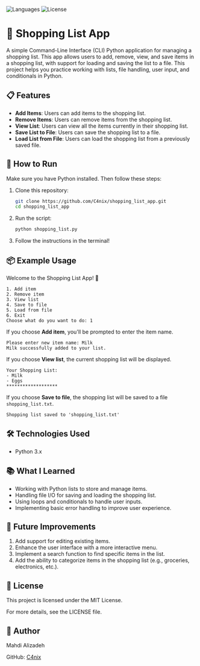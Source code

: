 ![Languages](https://img.shields.io/github/languages/top/C4nix/shopping_list_app)
![License](https://img.shields.io/github/license/C4nix/shopping_list_app)

# 🛒 Shopping List App

A simple Command-Line Interface (CLI) Python application for managing a shopping list. This app allows users to add, remove, view, and save items in a shopping list, with support for loading and saving the list to a file. This project helps you practice working with lists, file handling, user input, and conditionals in Python.

## 📋 Features

- **Add Items**: Users can add items to the shopping list.
- **Remove Items**: Users can remove items from the shopping list.
- **View List**: Users can view all the items currently in their shopping list.
- **Save List to File**: Users can save the shopping list to a file.
- **Load List from File**: Users can load the shopping list from a previously saved file.

## 🚀 How to Run

Make sure you have Python installed. Then follow these steps:

1. Clone this repository:
   
   ```bash
   git clone https://github.com/C4nix/shopping_list_app.git
   cd shopping_list_app
   ```

2. Run the script:

   ```bash
   python shopping_list.py
   ```

3. Follow the instructions in the terminal!

## 📦 Example Usage

Welcome to the Shopping List App! 🛒

```
1. Add item
2. Remove item
3. View list
4. Save to file
5. Load from file
6. Exit
Choose what do you want to do: 1
```

If you choose **Add item**, you'll be prompted to enter the item name.

```
Please enter new item name: Milk
Milk successfully added to your list.
```

If you choose **View list**, the current shopping list will be displayed.

```
Your Shopping List:
- Milk
- Eggs
*******************
```

If you choose **Save to file**, the shopping list will be saved to a file `shopping_list.txt`.

```
Shopping list saved to 'shopping_list.txt'
```

## 🛠️ Technologies Used

- Python 3.x

## 📚 What I Learned

- Working with Python lists to store and manage items.
- Handling file I/O for saving and loading the shopping list.
- Using loops and conditionals to handle user inputs.
- Implementing basic error handling to improve user experience.

## 🌟 Future Improvements

1. Add support for editing existing items.
2. Enhance the user interface with a more interactive menu.
3. Implement a search function to find specific items in the list.
4. Add the ability to categorize items in the shopping list (e.g., groceries, electronics, etc.).

## 📜 License

This project is licensed under the MIT License.

For more details, see the LICENSE file.

## 👤 Author

Mahdi Alizadeh

GitHub: [C4nix](https://github.com/C4nix)
